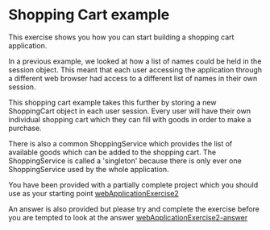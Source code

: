 # Shopping Cart example

This exercise shows you how you can start building a shopping cart application.

In a previous example, we looked at how a list of names could be held in the session object.
This meant that each user accessing the application through a different web browser had access to a different list of names in their own session.

This shopping cart example takes this further by storing a new ShoppingCart object in each user session. 
Every user will have their own individual shopping cart which they can fill with goods in order to make a purchase.

There is also a common ShoppingService which provides the list of available goods which can be added to the shopping cart.
The ShoppingService is called a 'singleton' because there is only ever one ShoppingService used by the whole application.

You have been provided with a partially complete project which you should use as your starting point [webApplicationExercise2](../shoppingcart/webApplicationExercise2 )

An answer is also provided but please try and complete the exercise before you are tempted to look at the answer [webApplicationExercise2-answer](../shoppingcart/webApplicationExercise2-answer )


